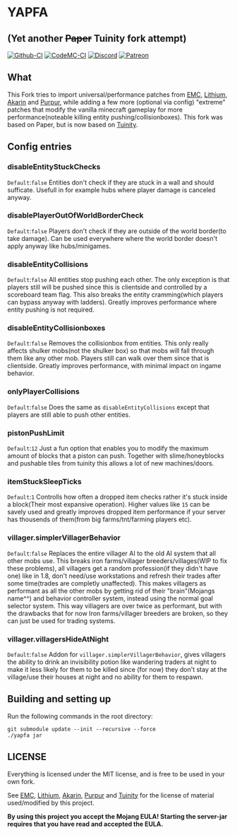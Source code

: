 # YAPFA
## (Yet another ~~Paper~~ Tuinity fork attempt)
[![Github-CI](https://github.com/tr7zw/YAPFA/workflows/CI/badge.svg)](https://github.com/tr7zw/YAPFA/actions?query=workflow%3ACI) [![CodeMC-CI](https://ci.codemc.io/job/Tr7zw/job/YAPFA/badge/icon?style=plastic)](https://ci.codemc.io/job/Tr7zw/job/YAPFA/)
[![Discord](https://img.shields.io/discord/342814924310970398?color=%237289DA&label=Discord&logo=discord&logoColor=white)](https://discordapp.com/invite/yk4caxM)
[![Patreon](https://img.shields.io/endpoint.svg?url=https%3A%2F%2Fshieldsio-patreon.herokuapp.com%2Ftr7zw%2Fpledges&style=for-the-badge)](https://www.patreon.com/tr7zw)

## What ##

This Fork tries to import universal/performance patches from [EMC](https://github.com/starlis/empirecraft), [Lithium](https://github.com/jellysquid3/lithium-fabric), [Akarin](https://github.com/Akarin-project/Akarin) and [Purpur](https://github.com/pl3xgaming/Purpur), while adding a few more (optional via config) "extreme" patches that modify the vanilla minecraft gameplay for more performance(noteable killing entity pushing/collisionboxes). This fork was based on Paper, but is now based on [Tuinity](https://github.com/Spottedleaf/Tuinity).

## Config entries

### disableEntityStuckChecks
``Default``:``false`` Entities don't check if they are stuck in a wall and should sufficate. Usefull in for example hubs where player damage is canceled anyway.

### disablePlayerOutOfWorldBorderCheck
``Default``:``false`` Players don't check if they are outside of the world border(to take damage). Can be used everywhere where the world border doesn't apply anyway like hubs/minigames.

### disableEntityCollisions
``Default``:``false`` All entities stop pushing each other. The only exception is that players still will be pushed since this is clientside and controlled by a scoreboard team flag. This also breaks the entity cramming(which players can bypass anyway with ladders). Greatly improves performance where entity pushing is not required.

### disableEntityCollisionboxes
``Default``:``false`` Removes the collisionbox from entities. This only really affects shulker mobs(not the shulker box) so that mobs will fall through them like any other mob. Players still can walk over them since that is clientside. Greatly improves performance, with minimal impact on ingame behavior.

### onlyPlayerCollisions
``Default``:``false`` Does the same as ``disableEntityCollisions`` except that players are still able to push other entities.

### pistonPushLimit
``Default``:``12`` Just a fun option that enables you to modify the maximum amount of blocks that a piston can push. Together with slime/honeyblocks and pushable tiles from tuinity this allows a lot of new machines/doors.

### itemStuckSleepTicks
``Default``:``1`` Controlls how often a dropped item checks rather it's stuck inside a block(Their most expansive operation). Higher values like ``15`` can be savely used and greatly improves dropped item performance if your server has thousends of them(from big farms/tnt/farming players etc).

### villager.simplerVillagerBehavior
``Default``:``false`` Replaces the entire villager AI to the old AI system that all other mobs use. This breaks iron farms/villager breeders/villages(WIP to fix these problems), all villagers get a random profession(if they didn't have one) like in 1.8, don't need/use workstations and refresh their trades after some time(trades are completly unaffected). This makes villagers as performant as all the other mobs by getting rid of their "brain"(Mojangs name^^) and behavior controller system, instead using the normal goal selector system. This way villagers are over twice as performant, but with the drawbacks that for now Iron farms/villager breeders are broken, so they can just be used for trading systems.

### villager.villagersHideAtNight
``Default``:``false`` Addon for ``villager.simplerVillagerBehavior``, gives villagers the ability to drink an invisibility potion like wandering traders at night to make it less likely for them to be killed since (for now) they don't stay at the village/use their houses at night and no ability for them to respawn.

## Building and setting up
Run the following commands in the root directory:

```
git submodule update --init --recursive --force
./yapfa jar
```

## LICENSE

Everything is licensed under the MIT license, and is free to be used in your own fork.

See [EMC](https://github.com/starlis/empirecraft), [Lithium](https://github.com/jellysquid3/lithium-fabric), [Akarin](https://github.com/Akarin-project/Akarin), [Purpur](https://github.com/pl3xgaming/Purpur) and [Tuinity](https://github.com/Spottedleaf/Tuinity)
for the license of material used/modified by this project.

**By using this project you accept the Mojang EULA! Starting the server-jar requires that you have read and accepted the EULA.**
